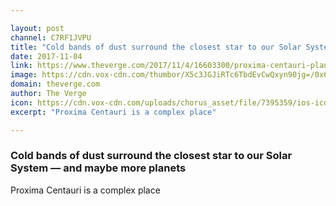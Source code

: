 ```yaml
---

layout: post
channel: C7RF1JVPU
title: "Cold bands of dust surround the closest star to our Solar System — and maybe more planets"
date: 2017-11-04
link: https://www.theverge.com/2017/11/4/16603300/proxima-centauri-planets-dust-discs-belts-breakthrough-starshot
image: https://cdn.vox-cdn.com/thumbor/X5c3JGJiRTc6TbdEvCwQxyn90jg=/0x65:1280x735/fit-in/1200x630/cdn.vox-cdn.com/uploads/chorus_asset/file/9607275/eso1735a.jpg
domain: theverge.com
author: The Verge
icon: https://cdn.vox-cdn.com/uploads/chorus_asset/file/7395359/ios-icon.0.png
excerpt: "Proxima Centauri is a complex place"

---
```


### Cold bands of dust surround the closest star to our Solar System — and maybe more planets

Proxima Centauri is a complex place